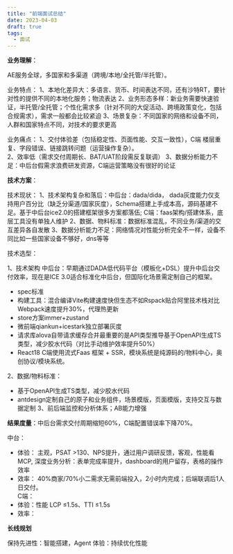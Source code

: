 ```yaml
---
title: "前端面试总结"
date: 2023-04-03
draft: true
tags:
  - 面试
---
```


**业务理解**：

AE服务全球，多国家和多渠道（跨境/本地/全托管/半托管）。

业务特点：
1、本地化差异大：多语言、货币、时间表达不同，还有沙特RT，要针对性的提供不同的本地化服务；物流表达
2、业务形态多样：新业务需要快速验证，半托管/全托管；个性化需求多（针对不同的大促活动、跨境政策变化，包括合规需求），需求一般都会比较紧迫
3、场景复杂：不同国家的网络和设备不同，人群和国家特点不同，对技术的要求更高

业务痛点：
1、交付体验差（包括稳定性、页面性能、交互一致性），C端 楼层重复、字段错误、链接跳转问题（运营操作复杂）。  
2、效率低（需求交付周期长、BAT/UAT阶段需反复联调）
3、数据分析能力不足：中后台假需求浪费研发资源，C端运营策略没有很好的论证

**技术方案**：

技术现状：
1、技术架构复杂和落后：中后台：dada/dida， dada灰度能力仅支持用户百分比（缺乏分渠道/国家灰度），Schema搭建上手成本高，源码基建不足。基于中后台ice2.0的搭建框架很多方案都落伍; C端：faas架构/搭建体系，底层工具没有单独人维护
2、数据、物料标准：数据标准混乱，不同业务/渠道的交互差异各自发散
3、数据分析能力不足：网络情况对性能分析完全不一样，设备不同比如一些国家设备不够好，dns等等

技术选型：

1、技术架构
中后台：早期通过DADA低代码平台（模板化+DSL）提升中后台交付效率，现在是ICE 3.0适合标准化中后台，但国际化场景需定制自己的框架。
  - spec标准
  - 构建工具：混合编译Vite构建速度快但生态不如Rspack贴合阿里技术栈对比Webpack速度提升30%，代理热更新
  - store方案immer+zustand
  - 微前端qiankun+icestark独立部署灰度
  - 请求库alova自带请求缓存合并最重要的是API类型推导基于OpenAPI生成TS类型，减少胶水代码（对比手动维护效率提升50%）
  - React18
C端使用流式Faas 框架 + SSR，模块系统是纯源码的/物料中心，奥创协议/模块系统。

2、数据/物料标准：
  - 基于OpenAPI生成TS类型，减少胶水代码
  - antdesign定制自己的原子和业务组件，场景模版，页面模版，支持交互与数据定制
3、前后端监控和分析体系；AB能力增强

**结果度量**：中后台需求交付周期缩短60%，C端配置错误率下降70%。  


中台：
  - 体验： 主观，PSAT >130、NPS提升，通过用户调研反馈，客观，性能看MCP, 深度业务分析：表单完成率提升，dashboard的用户留存，表格的操作效率
  - 效率： 40%商家/70%小二需求无需前端投入，2小时内完成；后端联调后1人日交付。  
C端：
  - 体验：性能 LCP ≤1.5s、TTI ≤1.5s
  - 效率：

 
**长线规划**

保持先进性：智能搭建，Agent 
体验：持续优化性能
